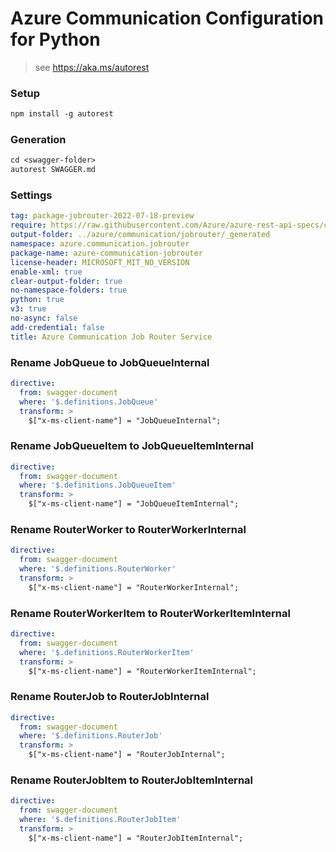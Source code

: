# Azure Communication Configuration for Python

> see https://aka.ms/autorest

### Setup
```ps
npm install -g autorest
```

### Generation
```ps
cd <swagger-folder>
autorest SWAGGER.md
```

### Settings

``` yaml
tag: package-jobrouter-2022-07-18-preview
require: https://raw.githubusercontent.com/Azure/azure-rest-api-specs/c350a26aa5bd64ccc7a768f2cb5464a1cbe825e5/specification/communication/data-plane/JobRouter/readme.md
output-folder: ../azure/communication/jobrouter/_generated
namespace: azure.communication.jobrouter
package-name: azure-communication-jobrouter
license-header: MICROSOFT_MIT_NO_VERSION
enable-xml: true
clear-output-folder: true
no-namespace-folders: true
python: true
v3: true
no-async: false
add-credential: false
title: Azure Communication Job Router Service
```

### Rename JobQueue to JobQueueInternal
```yaml
directive:
  from: swagger-document
  where: '$.definitions.JobQueue'
  transform: >
    $["x-ms-client-name"] = "JobQueueInternal";
```

### Rename JobQueueItem to JobQueueItemInternal
```yaml
directive:
  from: swagger-document
  where: '$.definitions.JobQueueItem'
  transform: >
    $["x-ms-client-name"] = "JobQueueItemInternal";
```

### Rename RouterWorker to RouterWorkerInternal
```yaml
directive:
  from: swagger-document
  where: '$.definitions.RouterWorker'
  transform: >
    $["x-ms-client-name"] = "RouterWorkerInternal";
```

### Rename RouterWorkerItem to RouterWorkerItemInternal
```yaml
directive:
  from: swagger-document
  where: '$.definitions.RouterWorkerItem'
  transform: >
    $["x-ms-client-name"] = "RouterWorkerItemInternal";
```


### Rename RouterJob to RouterJobInternal
```yaml
directive:
  from: swagger-document
  where: '$.definitions.RouterJob'
  transform: >
    $["x-ms-client-name"] = "RouterJobInternal";
```

### Rename RouterJobItem to RouterJobItemInternal
```yaml
directive:
  from: swagger-document
  where: '$.definitions.RouterJobItem'
  transform: >
    $["x-ms-client-name"] = "RouterJobItemInternal";
```